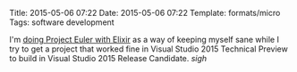 Title: 2015-05-06 07:22
Date: 2015-05-06 07:22
Template: formats/micro
Tags: software development

I'm [doing Project Euler with Elixir] as a way of keeping myself sane while I
try to get a project that worked fine in Visual Studio 2015 Technical Preview to
build in Visual Studio 2015 Release Candidate. *sigh*

[doing Project Euler with Elixir]: https://github.com/chriskrycho/euler-elixir
